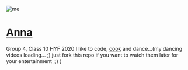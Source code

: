 ![me](https://user-images.githubusercontent.com/45841105/81820950-90976b00-9531-11ea-8cee-48730a577740.png)

# [Anna](https://github.com/LujiAnna)

Group 4, Class 10 HYF 2020
I like to code, [cook](https://www.instagram.com/anna_twentytwenty/) and dance...(my dancing videos loading... ;) just fork this repo if you want to watch them later for your entertainment ;;) )
